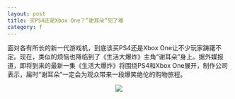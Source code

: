 ```yaml
---
layout: post
title: 买PS4还是Xbox One？“谢耳朵”犯了难
category: f
---
```

面对各有所长的新一代游戏机，到底该买PS4还是Xbox One让不少玩家踌躇不定。现在，类似的烦恼也降临到了《生活大爆炸》主角“谢耳朵”身上。据外媒报道，即将到来的最新一集《生活大爆炸》将围绕PS4和Xbox One展开，制作公司表示，届时“谢耳朵”一定会为观众带来一段爆笑绝伦的购物旅程。


<center><img src="http://static.cnbetacdn.com/newsimg/2014/0403/29_1jfbz5x4J.jpg"></center>